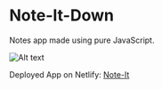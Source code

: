 # Note-It-Down
Notes app made using pure JavaScript.

![Alt text](https://github.com/snehil09/NoteIt/blob/main/Screenshot%202022-06-05%20at%203.12.13%20PM.png)




Deployed App on Netlify: [Note-It](https://note-it-by-snehil.netlify.app/)
